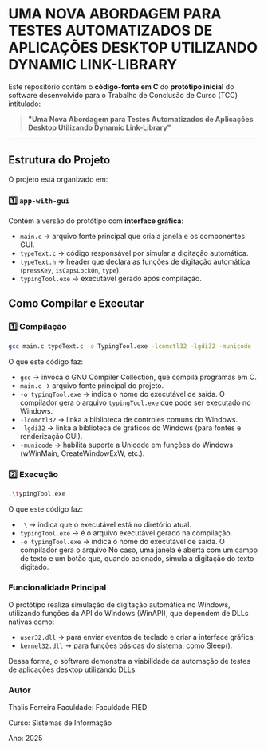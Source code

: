 # UMA NOVA ABORDAGEM PARA TESTES AUTOMATIZADOS DE APLICAÇÕES DESKTOP UTILIZANDO DYNAMIC LINK-LIBRARY

Este repositório contém o **código-fonte em C** do **protótipo inicial** do software desenvolvido para o Trabalho de Conclusão de Curso (TCC) intitulado:

> **"Uma Nova Abordagem para Testes Automatizados de Aplicações Desktop Utilizando Dynamic Link-Library"**

---

## Estrutura do Projeto

O projeto está organizado em:

### 1️⃣ `app-with-gui`
Contém a versão do protótipo com **interface gráfica**:
- `main.c` → arquivo fonte principal que cria a janela e os componentes GUI.
- `typeText.c` → código responsável por simular a digitação automática.
- `typeText.h` → header que declara as funções de digitação automática (`pressKey`, `isCapsLockOn`, `type`).
- `typingTool.exe` → executável gerado após compilação.

## Como Compilar e Executar

### 1️⃣ Compilação
```bash
gcc main.c typeText.c -o TypingTool.exe -lcomctl32 -lgdi32 -municode
```
O que este código faz:
- `gcc` → invoca o GNU Compiler Collection, que compila programas em C.
- `main.c` → arquivo fonte principal do projeto.
- `-o typingTool.exe` → indica o nome do executável de saída. O compilador gera o arquivo `typingTool.exe` que pode ser executado no Windows.
- `-lcomctl32` → linka a biblioteca de controles comuns do Windows.
- `-lgdi32` → linka a biblioteca de gráficos do Windows (para fontes e renderização GUI).
- `-municode` → habilita suporte a Unicode em funções do Windows (wWinMain, CreateWindowExW, etc.).

### 2️⃣ Execução
```bash
.\typingTool.exe
```
O que este código faz:
- `.\` → indica que o executável está no diretório atual.
- `typingTool.exe` → é o arquivo executável gerado na compilação.
- `-o typingTool.exe` → indica o nome do executável de saída. O compilador gera o arquivo 
No caso, uma janela é aberta com um campo de texto e um botão que, quando acionado, simula a digitação do texto digitado.

### Funcionalidade Principal
O protótipo realiza simulação de digitação automática no Windows, utilizando funções da API do Windows (WinAPI), que dependem de DLLs nativas como:

- `user32.dll` → para enviar eventos de teclado e criar a interface gráfica;
- `kernel32.dll` → para funções básicas do sistema, como Sleep().

Dessa forma, o software demonstra a viabilidade da automação de testes de aplicações desktop utilizando DLLs.

### Autor
Thalis Ferreira
Faculdade: Faculdade FIED

Curso: Sistemas de Informação

Ano: 2025
